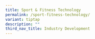 ```yaml
---
title: Sport & Fitness Technology
permalink: /sport-fitness-technology/
variant: tiptap
description: ""
third_nav_title: Industry Development
---
```

